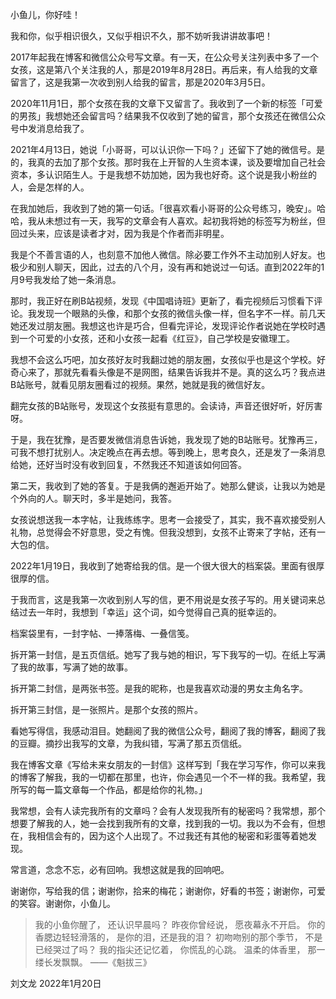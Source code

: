 小鱼儿，你好哇！

我和你，似乎相识很久，又似乎相识不久，那不妨听我讲讲故事吧！

2017年起我在博客和微信公众号写文章。有一天，在公众号关注列表中多了一个女孩，这是第八个关注我的人，那是2019年8月28日。再后来，有人给我的文章留言了，这是我第一次收到别人给我的留言，那是2020年3月5日。

2020年11月1日，那个女孩在我的文章下又留言了。我收到了一个新的标签「可爱的男孩」我想她还会留言吗？结果我不仅收到了她的留言，那个女孩还在微信公众号中发消息给我了。

2021年4月13日，她说「小哥哥，可以认识你一下吗？」还留下了她的微信号。是的，我真的去加了那个女孩。那时我在上开智的人生资本课，谈及要增加自己社会资本，多认识陌生人。于是我想不妨加她，因为我也好奇。这个说是我小粉丝的人，会是怎样的人。

在我加她后，我收到了她的第一句话。「很喜欢看小哥哥的公众号练习，晚安」。哈哈，我从未想过有一天，我写的文章会有人喜欢。起初我将她的标签写为粉丝，但回过头来，应该是读者才对，因为我是个作者而非明星。

我是个不善言语的人，也刻意不加他人微信。除必要工作外不主动加别人好友。也极少和别人聊天，因此，过去的八个月，没有再和她说过一句话。直到2022年的1月9号我发给了她一条消息。

那时，我正好在刷B站视频，发现《中国唱诗班》更新了，看完视频后习惯看下评论。我发现一个眼熟的头像，和那个女孩的微信头像一样，但名字不一样。前几天她还发过朋友圈。我想这也许是巧合，但看完评论，发现评论作者说她在学校时遇到一个可爱的小女孩，还和小女孩一起看《红豆》，自己学校是安徽理工。

我想不会这么巧吧，加女孩好友时我翻过她的朋友圈，女孩似乎也是这个学校。好奇心来了，那就先看看头像是不是网图，结果告诉我并不是。真的这么巧？我点进B站账号，就看见朋友圈看过的视频。果然，她就是我的微信好友。

翻完女孩的B站账号，发现这个女孩挺有意思的。会读诗，声音还很好听，好厉害呀。

于是，我在犹豫，是否要发微信消息告诉她，我发现了她的B站账号。犹豫再三，可我不想打扰别人。决定晚点在再去想。等到晚上，思考良久，还是发了一条消息给她，还好当时没有收到回复，不然我还不知道该如何回答。

第二天，我收到了她的答复。于是我俩的邂逅开始了。她那么健谈，让我以为她是个外向的人。聊天时，多半是她问，我答。

女孩说想送我一本字帖，让我练练字。思考一会接受了，其实，我不喜欢接受别人礼物，总觉得会不好意思，受之有愧。但我没想到，女孩不止寄来了字帖，还有一大包的信。

2022年1月19日，我收到了她寄给我的信。是一个很大很大的档案袋。里面有很厚很厚的信。

于我而言，这是我第一次收到别人写的信，更不用说是女孩子写的。用关键词来总结过去一年时，我想到「幸运」这个词，如今觉得自己真的挺幸运的。

档案袋里有，一封字帖、一捧落梅、一叠信笺。

拆开第一封信，是五页信纸。她写了我与她的相识，写下我写的一切。在纸上写满了我的故事，写满了她的故事。

拆开第二封信，是两张书签。是我的昵称，也是我喜欢动漫的男女主角名字。

拆开第三封信，是一张照片。是那个女孩的照片。

看她写得信，我感动泪目。她翻阅了我的微信公众号，翻阅了我的博客，翻阅了我的豆瓣。摘抄出我写的文章，为我纠错，写满了那五页信纸。

我在博客文章《写给未来女朋友的一封信》这样写到「我在学习写作，你可以来我的博客了解我，我的一切都在那里，也许，你会遇见一个不一样的我。我希望，我所写的每一篇文章每一个作品，都是给你的礼物。」

我常想，会有人读完我所有的文章吗？会有人发现我所有的秘密吗？我常想，那个想要了解我的人，她一会找到我所有的文章，找到我的一切。我以为不会有，但想在，我相信会有的，因为这个人出现了。不过我还有其他的秘密和彩蛋等着她发现。

常言道，念念不忘，必有回响。我想这就是我的回响吧。

谢谢你，写给我的信；谢谢你，拾来的梅花；谢谢你，好看的书签；谢谢你，可爱的笑容。谢谢你，小鱼儿。

> 我的小鱼你醒了，
> 还认识早晨吗？
> 昨夜你曾经说，
> 愿夜幕永不开启。
> 你的香腮边轻轻滑落的，
> 是你的泪，还是我的泪？
> 初吻吻别的那个季节，
> 不是已经哭过了吗？
> 我的指尖还记忆着，
> 你慌乱的心跳。
> 温柔的体香里，
> 那一缕长发飘飘。
> ——《魁拔三》

刘文龙
2022年1月20日